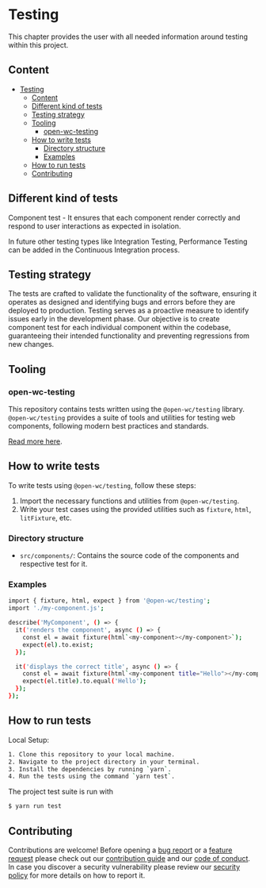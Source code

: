 # Testing
This chapter provides the user with all needed information around testing within this project.

## Content
- [Testing](#testing)
  - [Content](#content)
  - [Different kind of tests](#different-kind-of-tests)
  - [Testing strategy](#testing-strategy)
  - [Tooling](#tooling)
     - [open-wc-testing](#open-wc-testing)
  - [How to write tests](#how-to-write-tests)
     - [Directory structure](#directory-structure)
     - [Examples](#examples)
  - [How to run tests](#how-to-run-tests)
  - [Contributing](#contributing)

## Different kind of tests
Component test - It ensures that each component render correctly and respond to user interactions as expected in isolation.

In future other testing types like Integration Testing, Performance Testing can be added in the Continuous Integration process.

## Testing strategy
The tests are crafted to validate the functionality of the software, ensuring it operates as designed and identifying bugs and errors before they are deployed to production. Testing serves as a proactive measure to identify issues early in the development phase. Our objective is to create component test for each individual component within the codebase, guaranteeing their intended functionality and preventing regressions from new changes.

## Tooling
### open-wc-testing
This repository contains tests written using the `@open-wc/testing` library. `@open-wc/testing` provides a suite of
tools and utilities for testing web components, following modern best practices and standards.

[Read more here](https://open-wc.org/docs/testing/testing-package/).

## How to write tests
To write tests using `@open-wc/testing`, follow these steps:

1. Import the necessary functions and utilities from `@open-wc/testing`.
2. Write your test cases using the provided utilities such as `fixture`, `html`, `litFixture`, etc.

### Directory structure
- `src/components/`: Contains the source code of the components and respective test for it.

### Examples
```sh
import { fixture, html, expect } from '@open-wc/testing';
import './my-component.js';

describe('MyComponent', () => {
  it('renders the component', async () => {
    const el = await fixture(html`<my-component></my-component>`);
    expect(el).to.exist;
  });

  it('displays the correct title', async () => {
    const el = await fixture(html`<my-component title="Hello"></my-component>`);
    expect(el.title).to.equal('Hello');
  });
});
```

## How to run tests
Local Setup:

```sh
1. Clone this repository to your local machine.
2. Navigate to the project directory in your terminal.
3. Install the dependencies by running `yarn`.
4. Run the tests using the command `yarn test`.
```

The project test suite is run with

```sh
$ yarn run test
```

## Contributing
Contributions are welcome! Before opening a [bug report](https://github.com/deven-org/B01LER-Kitchen/issues/new?assignees=&labels=%F0%9F%9A%A8+new%3A%3Abug&projects=deven-org%2F3&template=1_bug_report.yaml&title=%5BBug%5D%3A+) or a [feature request](https://github.com/deven-org/B01LER-Kitchen/issues/new?assignees=&labels=%F0%9F%9A%A8+new%3A%3Aenhancement&projects=deven-org%2F3&template=2_feature_request.yaml&title=%5BFeature+Request%5D%3A+) please check out our [contribution guide](https://github.com/deven-org/B01LER-Kitchen/blob/main/doc/CONTRIBUTE.md) and our [code of conduct](https://github.com/deven-org/B01LER-Kitchen/blob/main/CODE_OF_CONDUCT.md). In case you discover a security vulnerability please review our [security policy](https://github.com/deven-org/B01LER-Kitchen/security/policy) for more details on how to report it.
